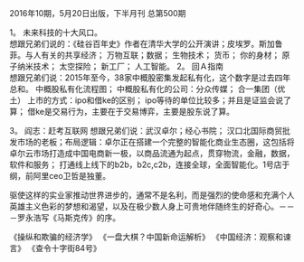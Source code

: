 2016年10期，5月20日出版，下半月刊
总第500期



1。 未来科技的十大风口。  
想跟兄弟们说的：《硅谷百年史》作者在清华大学的公开演讲；皮埃罗。斯加鲁菲。与人有关的共享经济； 万物互联；数据； 生物技术； 货币； 你的身材； 原子纳米技术； 太空探险； 新工厂； 人工智能。
2。 回Ａ指南  
想跟兄弟们说：2015年至今，38家中概股密集发起私有化，这个数字是过去四年总和。
中概股私有化流程图；
中概股私有化的公司：分众传媒； 合一集团（优土）
上市的方式：ipo和借ke的区别； ipo等待的单位比较多；并且是证监会说了算； 借ke是交易行为，主要在于交易博弈，主要是股东说了算。

3。 阎志：赶考互联网
想跟兄弟们说：武汉卓尔；经心书院； 汉口北国际商贸批发市场的老板；布局逻辑：卓尔正在搭建一个完整的智能化商业生态圈，这包括将卓尔云市场打造成中国电商新一极，以商品流通为起点，贯穿物流，金融，数据，软件和服务； 打通线上线下的b2b，b2c,c2b，连接全球，全面智能化。1号店于纲，前阿里ceo卫哲是独董。

驱使这样的实业家推动世界进步的，通常不是名利，而是强烈的使命感和充满个人英雄主义色彩的梦想和渴望，以及在极少数人身上可贵地伴随终生的好奇心。－－－罗永浩写《马斯克传》的序。

《操纵和欺骗的经济学》
《一盘大棋？中国新命运解析》
《中国经济：观察和谏言》
《查令十字街84号》
